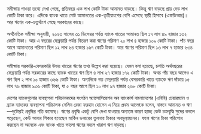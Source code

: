 সমীক্ষায় পাওয়া তথ্যে দেখা গেছে, প্রতিবছর এক লাখ কোটি টাকা আমানত বাড়ছে। কিন্তু ঋণ বাড়ছে প্রায় দেড় লাখ কোটি টাকা করে। এদিকে ব্যাংক খাতে মোট আমানতের এক-তৃতীয়াংশের বেশি এসেছে স্থায়ী হিসাবে (এফডিআর)। আর ঋণের এক-চতুর্থাংশ গেছে সরকারের কাছে।

অর্থনৈতিক সমীক্ষা অনুযায়ী, ২০২৩ সালের ৩১ ডিসেম্বর পর্যন্ত ব্যাংক খাতের আমানত ছিল ১৭ লাখ ৪৯ হাজার ১৩২ কোটি টাকা। আর এ বছরের ফেব্রুয়ারি পর্যন্ত বিতরণ করা ঋণের পরিমাণ ২০ লাখ ৪ হাজার ১০৯ কোটি টাকা। পাঁচ বছর আগে আমানতের পরিমাণ ছিল ১২ লাখ ৬৪ হাজার ১৬৭ কোটি টাকা। আর ঋণের পরিমাণ ছিল ১৩ লাখ ৭ হাজার ৬৩৪ কোটি টাকা।

সমীক্ষায় সরকারি-বেসরকারি উভয় খাতের ঋণের তথ্য উল্লেখ করা হয়েছে। যেমন বলা হয়েছে, চলতি অর্থবছরের ফেব্রুয়ারি পর্যন্ত সরকারের কাছে ব্যাংক খাতের ঋণ ছিল ৪ লাখ ২৭ হাজার ১৭২ কোটি টাকা। অথচ পাঁচ বছর আগেও এ ঋণ ছিল ২ লাখ ১০ হাজার ৩৬৬ কোটি টাকা। অন্যদিকে গত ফেব্রুয়ারি পর্যন্ত বেসরকারি খাতে ব্যাংকে ঋণ দাঁড়ায় ১৫ লাখ ৭৬ হাজার ৯৩৬ কোটি টাকা, যা ৫ বছর আগে ছিল ১০ লাখ ৯৭ হাজার ২৬৮ কোটি টাকা।

দেশের ব্যাংকগুলোর ব্যবস্থাপনা পরিচালকদের সংগঠন অ্যাসোসিয়েশন অব ব্যাংকার্স বাংলাদেশের (এবিবি) চেয়ারম্যান ও ব্র্যাক ব্যাংকের ব্যবস্থাপনা পরিচালক সেলিম রেজা ফরহাদ হোসেন এ নিয়ে *প্রথম আলো*কে বলেন, বাস্তবে আমানত ও ঋণ—দুটোরই প্রবৃদ্ধির গতি কমেছে। ঋণের প্রবৃদ্ধি একটু বেশি দেখা যাওয়ার অন্যতম কারণ হচ্ছে কেউ চক্রবৃদ্ধি সুদের কবলে পড়েছেন, কেউ আবার শিকার হয়েছেন মার্কিন ডলারের তুলনায় টাকার অবমূল্যায়নের। ফলে ঋণের টাকা পরিশোধ করছেন না অনেকে এবং ব্যাংক খাতে ভালো ঋণের বদলে খারাপ ঋণ বাড়ছে।
